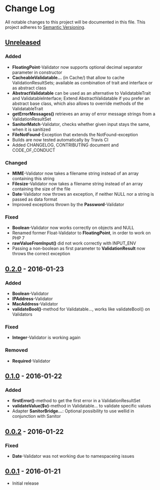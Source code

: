 # Change Log
All notable changes to this project will be documented in this file.
This project adheres to [Semantic Versioning](http://semver.org/).

## [Unreleased]
### Added
- **FloatingPoint**-Validator now supports optional decimal separator parameter
  in constructor
- **CacheableValidatable…** (in Cache/) that allow to cache ValidationResultSets;
  available as combination of trait and interface or as abstract class
- **AbstractValidatable** can be used as an alternative to ValidatableTrait and
  ValidatableInterface; Extend AbstractValidatable if you prefer an abstract base
  class, which also allows to override methods of the ValidatableTrait
- **getErrorMessages()** retrieves an array of error message strings from a
  ValidationResultSet
- **SanitorMatch**-Validator, checks whether given input stays the same, when it
  is sanitized
- **FileNotFound**-Exception that extends the NotFound-exception
- Builds are now tested automatically by Travis CI
- Added CHANGELOG, CONTRIBUTING document and CODE_OF_CONDUCT

### Changed
- **MIME**-Validator now takes a filename string instead of an array containing
  this string
- **Filesize**-Validator now takes a filename string instead of an array containing
  the size of the file
- **Date**-Validator now throws an exception, if neither NULL nor a string is 
  passed as data format
- Improved exceptions thrown by the **Password**-Validator

### Fixed
- **Boolean**-Validator now works correctly on objects and NULL
- Renamed former Float-Validator to **FloatingPoint**, in order to work on PHP 7
- **rawValueFromInput()** did not work correctly with INPUT_ENV
- Passing a non-boolean as first parameter to **ValidationResult** now throws
  the correct exception

## [0.2.0] - 2016-01-23
### Added
 - **Boolean**-Validator
 - **IPAddress**-Validator
 - **MacAddress**-Validator
 - **validateBool()**-method for Validatable…, works like validateBool() on
   Validators

### Fixed
 - **Integer**-Validator is working again

### Removed
 - **Required**-Validator

## [0.1.0] - 2016-01-22
### Added
- **firstError()**-method to get the first error in a ValidationResultSet
- **validateValue($v)**-method in Validatable… to validate specific values
- Adapter **SanitorBridge…**: Optional possibility to use wellid in conjunction 
  with Sanitor


## [0.0.2] - 2016-01-22
### Fixed
- **Date**-Validator was not working due to namespaceing issues

## [0.0.1] - 2016-01-21
- Initial release

[Unreleased]: https://github.com/broeser/wellid/compare/0.2.0...HEAD
[0.2.0]: https://github.com/broeser/wellid/releases/tag/0.2.0
[0.1.0]: https://github.com/broeser/wellid/releases/tag/0.1.0
[0.0.2]: https://github.com/broeser/wellid/releases/tag/0.0.2
[0.0.1]: https://github.com/broeser/wellid/releases/tag/0.0.1